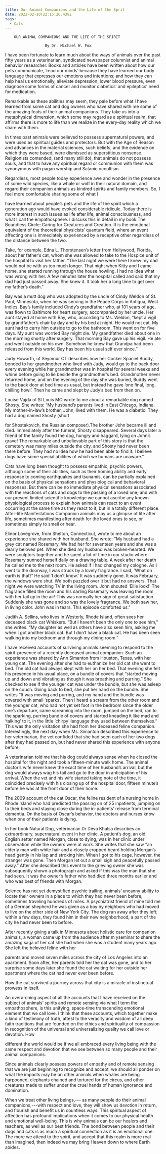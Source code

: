 ```yaml
---
title: Our Animal Companions and the Life of the Sprit
date: 2022-02-10T22:15:26.439Z
tags:
  - Cats
---
```

        OUR ANIMAL COMPANIONS AND THE LIFE OF THE SPIRIT

                      By Dr. Michael W. Fox
I have been fortunate to learn much about the ways of animals over the past fifty years as a veterinarian, syndicated newspaper columnist and animal behavior researcher. Books and articles have been written about how our pets communicate, ‘read our minds’
because they have learned our body language that expresses our emotions and intentions;and how they can help heal us emotionally, alleviate depression, lower blood pressure, even diagnose some forms of cancer and monitor diabetics’ and epileptics’ need for medication.


Remarkable as these abilities may seem, they pale before what I have learned from some cat and dog owners who have shared with me some of the amazing feats of their animal companions. They take us into a metaphysical dimension, which some may regard as a spiritual realm, that affirms there is more to life than we realize in the every-day reality which we share with them. 


In times past animals were believed to possess supernatural powers, and were used as spiritual guides and protectors. But with the Age of Reason and advances in the material sciences, such beliefs, and the evidence on which they were based, were dismissed as superstitious nonsense. Religionists contended, (and many still do), that animals do not possess souls, and that to have any spiritual regard or communion with them was synonymous with pagan worship and Satanic occultism.


Regardless, most people today experience awe and wonder in the presence of some wild species, like a whale or wolf in their natural domain, and regard their companion animals as kindred spirits and family members. So, I feel more comfortable sharing some of what I 

have learned about people’s pets and the life of the spirit which a generation ago would have evoked considerable ridicule. Today there is more interest in such issues as life after life, animal consciousness, and what I call the empathosphere. I discuss this in detail in my book The Boundless Circle: Caring for Creatures and Creation. It is the emotional equivalent of the theoretical physicists’ quantum field, where an event affecting one is 
immediately experienced by a receptive other regardless of the distance between the two.


Take, for example, Edna L. Thorstensen’s letter from Hollywood, Florida, about her father’s cat, whom she was allowed to take to the Hospice unit of the hospital to visit her father. “The last night we were there I knew my dad would not be with us too much longer. That night when Kitty and I came home, she started running through the house howling. I had no idea what was wrong with her. A few minutes later the hospital called and said that my dad had just passed away. She knew it. It took her a long time to get over my father’s death.”

Bay was a mutt dog who was adopted by the uncle of Cindy Weldon of St. Paul, Minnesota, when he was serving in the Peace Corps in Antigua, West Indies. Bay’s family included Cindy’s grandfather who, at 101 years of age, was flown to Baltimore for heart surgery, accompanied by her uncle. Her aunt stayed at home with Bay, who, according to Ms. Weldon, “kept a vigil by grandfather’s chair by day and by his bed at night. He would not eat. My aunt had to carry him outside to go to the bathroom. This went on for five days. My aunt was worried Bay might die. My grandfather died about one in the morning shortly after surgery. That morning Bay gave up his vigil. He ate and went outside on his own. Somehow he knew that Grandpa had been released from this world. Bay has been his usual self ever since.”

Judy Howarth, of Seymour CT describes how her Cocker Spaniel Buddy, bonded to her grandmother who lived with Judy, would go to the back door every evening while her grandmother was in hospital for several weeks and whine before going to lie beside the grandmother’s bed. Grandmother never returned home, and on the evening of the day she was buried, Buddy went to the back door at bed time as usual, but instead he gave ‘one final, long, chilling howl’. Then he came and slept by Judy’s bed from then on.


Louise Vajda of St Louis MO wrote to me about a remarkable  dog named Shosty. She writes: “My husband’s parents lived in East Chicago, Indiana. My mother-in-law’s brother, John, lived with them. He was a diabetic. They had a dog named Shosty (short 

for Shostakovich, the Russian composer).The brother John became ill and died. Immediately after the funeral, Shosty disappeared.  Several days later a friend of the family found the dog, hungry and haggard, lying on John’s grave! The remarkable and unbelievable part of this story is that the cemetery was many miles outside the city, and Shosty had never been there before. They had no idea how he had been able to find it. I believe dogs have some special abilities of which we humans are unaware.”



Cats have long been thought to possess empathic, psychic powers, although some of their abilities, such as their homing ability and early response to coming earthquakes and tsunamis, can be partially explained on the basis of physical sensations and physiological and behavioral responses. But there can be no immediate physical sensations associated with the reactions of cats and dogs to the passing of a loved one; and with our present limited scientific knowledge we cannot ascribe any known physiological process to explain how animals can react to an event occurring at the same time as they react to it, but in a totally different place.
After-life Manifestations
Companion animals may us a glimpse of life after life, sometimes manifesting after death for the loved ones to see, or sometimes simply to smell or hear.

 Elinor Lovegrove, from Shelton, Connecticut, wrote to me about an experience she shared with her husband. She wrote: "My husband had a grey cat named Rosemary. We had her for seventeen years and she was a dearly beloved pet. When she died my husband was broken-hearted. We were sculptors together and he spent a lot of time in our studio where Rosemary sunned herself daily on a drawing table. A week after her death he called me to the next room. He asked if I had changed my cologne. As I went to the doorway, I was struck by a lovely fragrance. I said, 'What on earth is that?'  He said 'I don’t know.'  It was suddenly gone. It was February, the windows were shut. We both puzzled over it but had no answers. That night we were watching TV in the living room. John shouted 'Ellie look!' The fragrance filled the room and his darling Rosemary was leaving the room with her tail up in the air! This was normally her sign of great satisfaction. Suddenly she was gone and so was the lovely fragrance. We both saw her, in living color. John was in tears. This episode comforted us.”


Judith A. Sellins, who lives in Westerly, Rhode Island, often sees her deceased black cat Whiskers. “But I haven’t been the only one to see him,” she writes. “My daughter as well as others have also seen him, asking me when I got another black cat. But I don’t have a black cat. He has been seen walking into my bedroom and through my dining room.”



I have received accounts of surviving animals seeming to respond to the spirit-presence of a recently deceased animal companion. Such an experience was shared by Ann Simanton from Houston, Texas, with her young cat. The evening after she had to euthanize her old cat she went to bed. The old cat had always slept with her on her bed. That evening she felt his presence in his usual place, on a bundle of covers that  “started moving up and down and vibrating as though it was breathing and purring.” She checked to see if the younger cat was under the bundle, but she was asleep on the couch. Going back to bed, she put her hand on the bundle. She writes “It was moving and purring, and my hand and the bundle was covered with small ‘sparks’. Then I heard a scream from the other room and the younger cat, who had not yet set foot in the bedroom since the older one’s departure, came screaming into the room, jumped on the bed, ran to the sparking, purring bundle of covers and started kneading it like mad and ‘talking’ to it, in the little ‘chirpy’ language they used between themselves.”  This was the only visitation she had from her deceased feline companion.  Interestingly, the next day when Ms. Simanton described this experience to her veterinarian, the vet confided that she had seen each of her two dogs after they had passed on, but had never shared this experience with anyone before.

A veterinarian   told me that his dog could always sense when he closed the hospital for the night and took a fifteen-minute walk home. The animal doctor’s wife never knew the exact time of her husband’s arrival, but the dog would always wag his tail and go to the door in anticipation of his arrival. When the vet and his wife started taking note of the time, it coincided precisely with his closing up of the hospital door, fifteen minute’s before he was at the front door of their home.

The 2009 account of the cat Oscar, the feline resident of a nursing home in Rhode Island who had predicted the passing on of 25 inpatients, jumping on to their beds and staying close during the in-patients’ release from terminal dementia. On the basis of 
Oscar’s behavior, the doctors and nurses know when one of their patients is dying. 



In her book Natural Dog, veterinarian Dr Deva  Khalsa describes an extraordinary, supernatural event in her clinic. A patient’s dog, an old English setter named Morgan, close to dying, was in her clinic under observation  while the owners were at work. She writes that she saw “an elderly man with white hair and a closely cropped beard holding Morgan’s head gently in his lap and stroking him. When I got to his cage, however, the stranger was gone. Then Morgan let out a small sigh and peacefully passed away.” After she described this event to the grieving owner she was subsequently shown a photograph and asked if this was the man that she had seen. It was the owner’s father who had died three months earlier and who was best of friends with Morgan.
 


Science has not yet demystified psychic trailing, animals’ uncanny ability to locate their  owners in a place to which they had never been before, sometimes traveling hundreds of miles. A psychiatrist friend of mine told me of a German shepherd he was given as a boy by neighbors who had moved to live on the other side of New York City.  The dog ran away after they left; within a few days, they found him in their new neighborhood, a part of the city he had never been to before.

After recently giving a talk in Minnesota about holistic care for companion animals, a woman came up from the audience after m yseminar to share the amazing saga of her cat she had when she was a student many years ago. She left the beloved feline with her 

parents and moved seven miles across the city of Los Angeles into an apartment. Soon after, her parents told her the cat was gone, and to her surprise some days later she found the cat waiting for her outside her apartment where the cat had never ever been before. 
How the cat survived a journey across that city is a miracle of instinctual prowess in itself. 

 
An overarching aspect of all the accounts that I have received on the subject of animals’ spirits and remote sensing via what I term the empathosphere, is this unifying, space-time transcending emotional element that we call love. I think that these accounts, which together make a kind of testimony of truth, attest to the veracity and wisdom of all deep faith traditions  that are founded on the ethics and spirituality of compassion in recognition of the universal and universalizing quality we call love or devotion. How 

different the world would be if we all embraced every living being with the same respect and devotion that we see between so many people and their animal companions. 

Since animals clearly possess powers of empathy and of remote sensing that we are just beginning  to recognize and accept, we should all ponder on what the impacts may be on other animals when whales are being harpooned, elephants chained and tortured for the circus, and other creatures made to suffer under the cruel hands of human ignorance and domination.

When we treat other living beings,--- as many people do their animal companions,---with respect and love, they will show us devotion in return, and flourish and benefit us in countless ways. This spiritual aspect of affection has profound implications when it comes to our physical health and emotional well-being. This is why animals can be our healers  and teachers, as well as our best friends. The bond between people and their dogs and cats is as much a spiritual connection as it is an emotional one. The more we attend to the spirit, and accept that this realm is more real than imagined, then indeed we may bring  Heaven down to where Earth abides.


